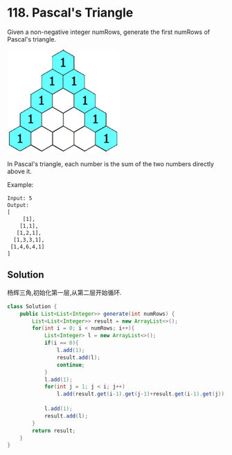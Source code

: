 # 118. Pascal's Triangle

Given a non-negative integer numRows, generate the first numRows of Pascal's triangle.

![img](img/118.gif)

In Pascal's triangle, each number is the sum of the two numbers directly above it.

Example:
```
Input: 5
Output:
[
     [1],
    [1,1],
   [1,2,1],
  [1,3,3,1],
 [1,4,6,4,1]
]
```

## Solution
杨辉三角,初始化第一层,从第二层开始循环.
``` java
class Solution {
    public List<List<Integer>> generate(int numRows) {
        List<List<Integer>> result = new ArrayList<>();
        for(int i = 0; i < numRows; i++){
            List<Integer> l = new ArrayList<>();
            if(i == 0){
                l.add(1);
                result.add(l);
                continue;
            }
            l.add(1);
            for(int j = 1; j < i; j++)
                l.add(result.get(i-1).get(j-1)+result.get(i-1).get(j));
            
            l.add(1);
            result.add(l);
        }
        return result;
    }
}
```